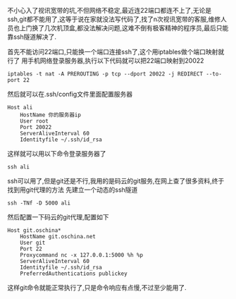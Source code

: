 不小心入了视讯宽带的坑,不但网络不稳定,最近连22端口都连不上了,无论是ssh,git都不能用了,这等于说在家就没法写代码了,找了n次视讯宽带的客服,维修人员也上门换了几次机顶盒,都没法解决问题,这难不倒有极客精神的程序员,最后只能靠ssh隧道解决了.

首先不能访问22端口,只能换一个端口连接ssh了,这个用iptables做个端口映射就行了
用手机网络登录服务器,执行以下代码就可以把22端口映射到20022

```
iptables -t nat -A PREROUTING -p tcp --dport 20022 -j REDIRECT --to-port 22
```

然后就可以在.ssh/config文件里面配置服务器
```
Host ali
    HostName 你的服务器ip
    User root
    Port 20022
    ServerAliveInterval 60
    Identityfile ~/.ssh/id_rsa
```

这样就可以用以下命令登录服务器了
```
ssh ali
```

ssh可以用了,但是git还是不行,我用的是码云的git服务,在网上查了很多资料,终于找到用git代理的方法
先建立一个动态的ssh隧道
```
ssh -TNf -D 5000 ali
```
然后配置一下码云的git代理,配置如下
```
Host git.oschina*
    HostName git.oschina.net
    User git
    Port 22
    Proxycommand nc -x 127.0.0.1:5000 %h %p
    ServerAliveInterval 60
    Identityfile ~/.ssh/id_rsa
    PreferredAuthentications publickey
```
这样git命令就能正常执行了,只是命令响应有点慢,不过至少能用了.

